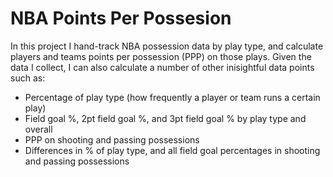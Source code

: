 # NBA Points Per Possesion

In this project I hand-track NBA possession data by play type, and calculate players and teams points per possession (PPP) on those plays. Given the data I collect, I can also calculate a number of other inisightful data points such as:
- Percentage of play type (how frequently a player or team runs a certain play)
- Field goal %, 2pt field goal %, and 3pt field goal % by play type and overall
- PPP on shooting and passing possessions
- Differences in % of play type, and all field goal percentages in shooting and passing possessions

